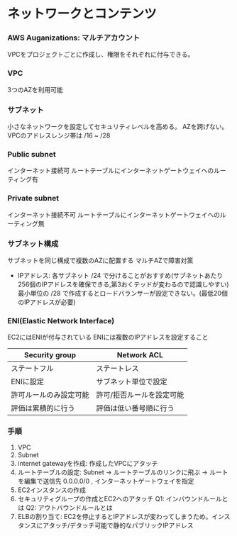 # ネットワークとコンテンツ

### AWS Auganizations: マルチアカウント
VPCをプロジェクトごとに作成し、権限をそれぞれに付与できる。

### VPC
3つのAZを利用可能

### サブネット
小さなネットワークを設定してセキュリティレベルを高める。
AZを跨げない。
VPCのアドレスレンジ帯は /16 ~ /28

### Public subnet
インターネット接続可
ルートテーブルにインターネットゲートウェイへのルーティング有

### Private subnet
インターネット接続不可
ルートテーブルにインターネットゲートウェイへのルーティング無

### サブネット構成
サブネットを同じ構成で複数のAZに配置する
マルチAZで障害対策

- IPアドレス: 
各サブネット /24 で分けることがおすすめ(サブネットあたり256個のIPアドレスを確保できる,第3おくテッドが変わるので認識しやすい)
最小単位の /28 で作成するとロードバランサーが設定できない。(最低20個のIPアドレスが必要)

### ENI(Elastic Network Interface)
EC2にはENIが付与されている
ENIには複数のIPアドレスを設定すること

| Security group | Network ACL |
| -------------- | ----------- |
| ステートフル    | ステートレス |
| ENIに設定      | サブネット単位で設定 |
| 許可ルールのみ設定可能 | 許可/拒否ルールを設定可能 |
| 評価は累積的に行う | 評価は低い番号順に行う |


### 手順
1. VPC
2. Subnet
3. internet gatewayを作成: 作成したVPCにアタッチ
4. ルートテーブルの設定: Subnet -> ルートテーブルのリンクに飛ぶ -> ルートを編集で送信先 0.0.0.0/0 , インターネットゲートウェイを指定
5. EC2インスタンスの作成
6. セキュリティグループの作成とEC2へのアタッチ
   Q1: インバウンドルールとは
   Q2: アウトバウンドルールとは
7. ELBの割り当て: EC2を停止するとIPアドレスが変わってしまうため。インスタンスにアタッチ/デタッチ可能で静的なパブリックIPアドレス

